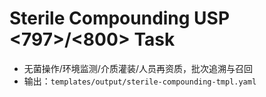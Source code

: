 # Sterile Compounding USP <797>/<800> Task

- 无菌操作/环境监测/介质灌装/人员再资质，批次追溯与召回
- 输出：`templates/output/sterile-compounding-tmpl.yaml`
